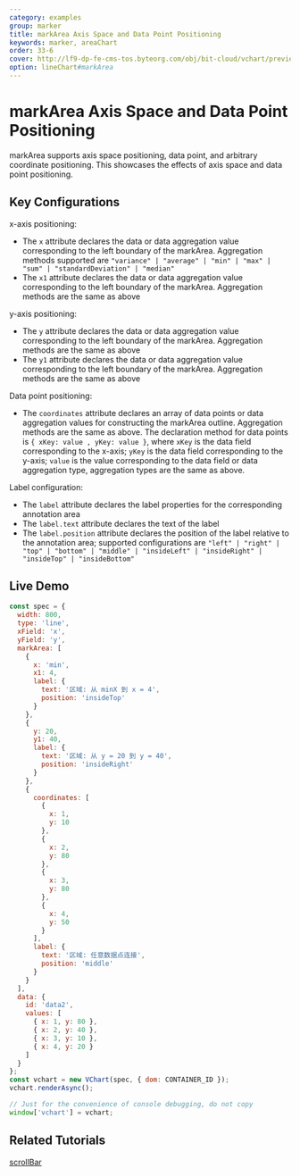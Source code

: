 ```yaml
---
category: examples
group: marker
title: markArea Axis Space and Data Point Positioning
keywords: marker, areaChart
order: 33-6
cover: http://lf9-dp-fe-cms-tos.byteorg.com/obj/bit-cloud/vchart/preview/marker/mark-area-multi.png
option: lineChart#markArea
---
```


# markArea Axis Space and Data Point Positioning

markArea supports axis space positioning, data point, and arbitrary coordinate positioning. This showcases the effects of axis space and data point positioning.

## Key Configurations

x-axis positioning:

- The `x` attribute declares the data or data aggregation value corresponding to the left boundary of the markArea. Aggregation methods supported are `"variance" | "average" | "min" | "max" | "sum" | "standardDeviation" | "median"`
- The `x1` attribute declares the data or data aggregation value corresponding to the left boundary of the markArea. Aggregation methods are the same as above

y-axis positioning:

- The `y` attribute declares the data or data aggregation value corresponding to the left boundary of the markArea. Aggregation methods are the same as above
- The `y1` attribute declares the data or data aggregation value corresponding to the left boundary of the markArea. Aggregation methods are the same as above

Data point positioning:

- The `coordinates` attribute declares an array of data points or data aggregation values for constructing the markArea outline. Aggregation methods are the same as above. The declaration method for data points is `{ xKey: value , yKey: value }`, where `xKey` is the data field corresponding to the x-axis; `yKey` is the data field corresponding to the y-axis; `value` is the value corresponding to the data field or data aggregation type, aggregation types are the same as above.

Label configuration:

- The `label` attribute declares the label properties for the corresponding annotation area
- The `label.text` attribute declares the text of the label
- The `label.position` attribute declares the position of the label relative to the annotation area; supported configurations are `"left" | "right" | "top" | "bottom" | "middle" | "insideLeft" | "insideRight" | "insideTop" | "insideBottom"`

## Live Demo

```javascript livedemo
const spec = {
  width: 800,
  type: 'line',
  xField: 'x',
  yField: 'y',
  markArea: [
    {
      x: 'min',
      x1: 4,
      label: {
        text: '区域: 从 minX 到 x = 4',
        position: 'insideTop'
      }
    },
    {
      y: 20,
      y1: 40,
      label: {
        text: '区域: 从 y = 20 到 y = 40',
        position: 'insideRight'
      }
    },
    {
      coordinates: [
        {
          x: 1,
          y: 10
        },
        {
          x: 2,
          y: 80
        },
        {
          x: 3,
          y: 80
        },
        {
          x: 4,
          y: 50
        }
      ],
      label: {
        text: '区域: 任意数据点连接',
        position: 'middle'
      }
    }
  ],
  data: {
    id: 'data2',
    values: [
      { x: 1, y: 80 },
      { x: 2, y: 40 },
      { x: 3, y: 10 },
      { x: 4, y: 20 }
    ]
  }
};
const vchart = new VChart(spec, { dom: CONTAINER_ID });
vchart.renderAsync();

// Just for the convenience of console debugging, do not copy
window['vchart'] = vchart;
```

## Related Tutorials

[scrollBar](link)
